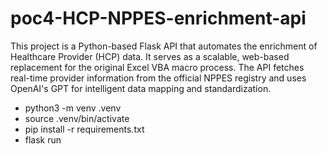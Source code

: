 # poc4-HCP-NPPES-enrichment-api
This project is a Python-based Flask API that automates the enrichment of Healthcare Provider (HCP) data. It serves as a scalable, web-based replacement for the original Excel VBA macro process. The API fetches real-time provider information from the official NPPES registry and uses OpenAI's GPT for intelligent data mapping and standardization.


- python3 -m venv .venv
- source .venv/bin/activate
- pip install -r requirements.txt
- flask run